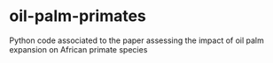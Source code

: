 # oil-palm-primates
Python code associated to the paper assessing the impact of oil palm expansion on African primate species
